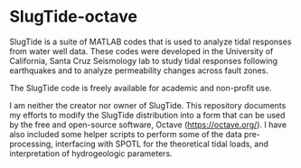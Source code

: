 # SlugTide-octave


SlugTide is a suite of MATLAB codes that is used to analyze tidal responses from water well data. These codes were developed in the University of California, Santa Cruz Seismology lab to study tidal responses following earthquakes and to analyze permeability changes across fault zones.

The SlugTide code is freely available for academic and non-profit use. 

I am neither the creator nor owner of SlugTide. This repository documents my efforts to modify the SlugTide distribution into a form that can be used by the free and open-source software, Octave (https://octave.org/).
I have also included some helper scripts to perform some of the data pre-processing, interfacing with SPOTL for the theoretical tidal loads, and interpretation of hydrogeologic parameters.

